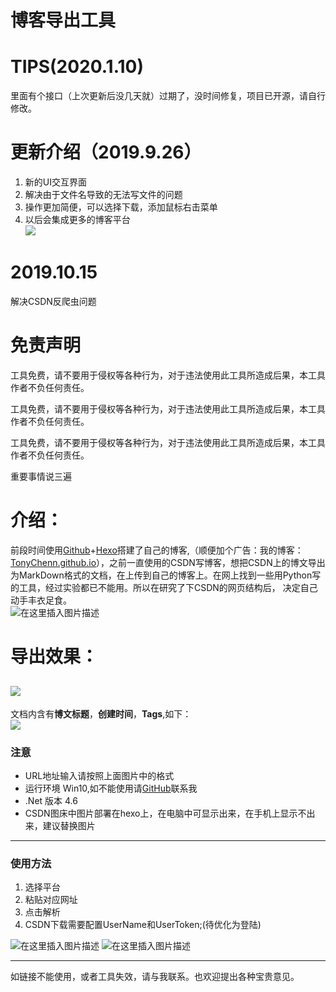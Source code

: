 # 博客导出工具

# TIPS(2020.1.10) 
里面有个接口（上次更新后没几天就）过期了，没时间修复，项目已开源，请自行修改。

# 更新介绍（2019.9.26）
  1. 新的UI交互界面 
  2. 解决由于文件名导致的无法写文件的问题 
  3. 操作更加简便，可以选择下载，添加鼠标右击菜单 
  4. 以后会集成更多的博客平台  
![](https://img-blog.csdnimg.cn/20190926093033453.png)

# 2019.10.15
解决CSDN反爬虫问题

# 免责声明

 工具免费，请不要用于侵权等各种行为，对于违法使用此工具所造成后果，本工具作者不负任何责任。

 工具免费，请不要用于侵权等各种行为，对于违法使用此工具所造成后果，本工具作者不负任何责任。

 工具免费，请不要用于侵权等各种行为，对于违法使用此工具所造成后果，本工具作者不负任何责任。

 重要事情说三遍

 
# 介绍：

 前段时间使用[Github](https://github.com/)+[Hexo](https://hexo.io)搭建了自己的博客,（顺便加个广告：我的博客：[TonyChenn.github.io](TonyChenn.github.io)），之前一直使用的CSDN写博客，想把CSDN上的博文导出为MarkDown格式的文档，在上传到自己的博客上。在网上找到一些用Python写的工具，经过实验都已不能用。所以在研究了下CSDN的网页结构后， 决定自己动手丰衣足食。  
 ![在这里插入图片描述](https://img-blog.csdnimg.cn/20190926093232463.png?x-oss-process=image/watermark,type_ZmFuZ3poZW5naGVpdGk,shadow_10,text_aHR0cHM6Ly9ibG9nLmNzZG4ubmV0L3UwMTMyODQ3MDY=,size_16,color_FFFFFF,t_70)

 
# 导出效果：

 
## []()![](https://img-blog.csdnimg.cn/20190809084609739.jpg?x-oss-process=image/watermark,type_ZmFuZ3poZW5naGVpdGk,shadow_10,text_aHR0cHM6Ly9ibG9nLmNzZG4ubmV0L3UwMTMyODQ3MDY=,size_16,color_FFFFFF,t_70)  
 文档内含有**博文标题**，**创建时间**，**Tags**,如下：  
 ![](https://img-blog.csdnimg.cn/20190809084654319.jpg?x-oss-process=image/watermark,type_ZmFuZ3poZW5naGVpdGk,shadow_10,text_aHR0cHM6Ly9ibG9nLmNzZG4ubmV0L3UwMTMyODQ3MDY=,size_16,color_FFFFFF,t_70)

 
### []()注意

  
  * URL地址输入请按照上面图片中的格式 
  * 运行环境 Win10,如不能使用请[GitHub](https://TonyChenn.cn)联系我 
  * .Net 版本 4.6 
  * CSDN图床中图片部署在hexo上，在电脑中可显示出来，在手机上显示不出来，建议替换图片  
--------
 
### []()使用方法

1. 选择平台
2. 粘贴对应网址
3. 点击解析
4. CSDN下载需要配置UserName和UserToken;(待优化为登陆)

![在这里插入图片描述](https://img-blog.csdnimg.cn/20191015094146549.png?x-oss-process=image/watermark,type_ZmFuZ3poZW5naGVpdGk,shadow_10,text_aHR0cHM6Ly9ibG9nLmNzZG4ubmV0L3UwMTMyODQ3MDY=,size_16,color_FFFFFF,t_70)
![在这里插入图片描述](https://img-blog.csdnimg.cn/20191014094037967.png)

--------
 如链接不能使用，或者工具失效，请与我联系。也欢迎提出各种宝贵意见。

